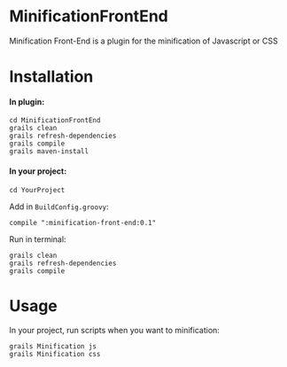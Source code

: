 MinificationFrontEnd
====================

Minification Front-End is a plugin for the minification of Javascript or CSS

# Installation
#### In plugin:

    cd MinificationFrontEnd
    grails clean
    grails refresh-dependencies
    grails compile
    grails maven-install
    
#### In your project:

    cd YourProject

Add in `BuildConfig.groovy`:
    
    compile ":minification-front-end:0.1"

Run in terminal:

    grails clean
    grails refresh-dependencies
    grails compile
    
# Usage
In your project, run scripts when you want to minification:

    grails Minification js
    grails Minification css
